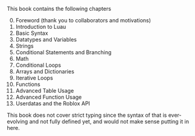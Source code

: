 This book contains the following chapters

0. Foreword (thank you to collaborators and motivations)
1. Introduction to Luau
2. Basic Syntax
3. Datatypes and Variables
4. Strings
5. Conditional Statements and Branching
6. Math
7. Conditional Loops
8. Arrays and Dictionaries
9. Iterative Loops
10. Functions
11. Advanced Table Usage
12. Advanced Function Usage
13. Userdatas and the Roblox API

This book does not cover strict typing since the syntax of that is ever-evolving and not fully defined yet, and would not make sense putting it in here.
